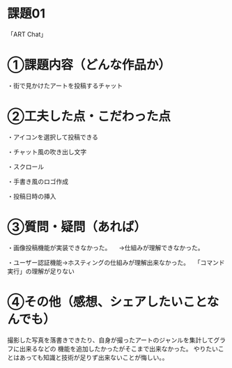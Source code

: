# 課題01
「ART Chat」

# ①課題内容（どんな作品か）
・街で見かけたアートを投稿するチャット

# ②工夫した点・こだわった点
・アイコンを選択して投稿できる

・チャット風の吹き出し文字

・スクロール

・手書き風のロゴ作成

・投稿日時の挿入

# ③質問・疑問（あれば）
・画像投稿機能が実装できなかった。
　→仕組みが理解できなかった。

・ユーザー認証機能→ホスティングの仕組みが理解出来なかった。
　「コマンド実行」の理解が足りない
 

# ④その他（感想、シェアしたいことなんでも）
撮影した写真を落書きできたり、自身が撮ったアートのジャンルを集計してグラフに出来るなどの
機能を追加したかったがそこまで出来なかった。
やりたいことはあっても知識と技術が足りず出来ないことが悔しい。。
